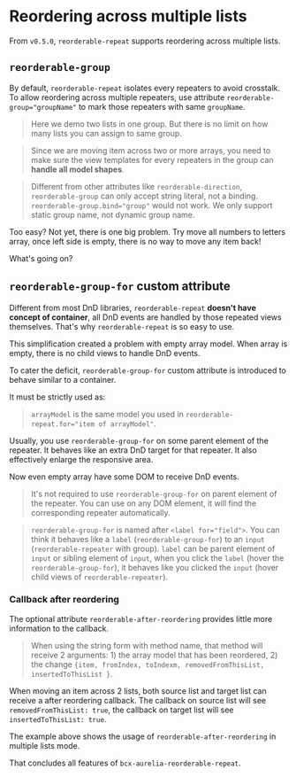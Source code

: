 # Reordering across multiple lists

From `v0.5.0`, `reorderable-repeat` supports reordering across multiple lists.

## `reorderable-group`

By default, `reorderable-repeat` isolates every repeaters to avoid crosstalk. To allow reordering across multiple repeaters, use attribute `reorderable-group="groupName"` to mark those repeaters with same `groupName`.

> Here we demo two lists in one group. But there is no limit on how many lists you can assign to same group.

<compose view-model="../examples/er6-multi-lists/index"></compose>

> Since we are moving item across two or more arrays, you need to make sure the view templates for every repeaters in the group can **handle all model shapes**.

> Different from other attributes like `reorderable-direction`, `reorderable-group` can only accept string literal, not a binding. `reorderable-group.bind="group"` would not work. We only support static group name, not dynamic group name.

Too easy? Not yet, there is one big problem. Try move all numbers to letters array, once left side is empty, there is no way to move any item back!

What's going on?

## `reorderable-group-for` custom attribute

Different from most DnD libraries, `reorderable-repeat` **doesn't have concept of container**, all DnD events are handled by those repeated views themselves. That's why `reorderable-repeat` is so easy to use.

This simplification created a problem with empty array model. When array is empty, there is no child views to handle DnD events.

To cater the deficit, `reorderable-group-for` custom attribute is introduced to behave similar to a container.

It must be strictly used as:

<div><code-viewer value="<some-element reorderable-group-for.bind=&quot;arrayModel&quot;> ... </some-element>" mode="html"></code-viewer></div>

> `arrayModel` is the same model you used in `reorderable-repeat.for="item of arrayModel"`.

Usually, you use `reorderable-group-for` on some parent element of the repeater. It behaves like an extra DnD target for that repeater. It also effectively enlarge the responsive area.

Now even empty array have some DOM to receive DnD events.

<compose view-model="../examples/er7-multi-lists-with-group-for/index"></compose>

> It's not required to use `reorderable-group-for` on parent element of the repeater. You can use on any DOM element, it will find the corresponding repeater automatically.

> `reorderable-group-for` is named after `<label for="field">`. You can think it behaves like a `label` (`reorderable-group-for`) to an `input` (`reorderable-repeater` with group). `label` can be parent element of `input` or sibling element of `input`, when you click the `label` (hover the `reorderable-group-for`), it behaves like you clicked the `input` (hover child views of `reorderable-repeater`).

### Callback after reordering

The optional attribute `reorderable-after-reordering` provides little more information to the callback.

> When using the string form with method name, that method will receive 2 arguments: 1) the array model that has been reordered, 2) the change `{item, fromIndex, toIndexm, removedFromThisList, insertedToThisList }`.

When moving an item across 2 lists, both source list and target list can receive a after reordering callback. The callback on source list will see `removedFromThisList: true`, the callback on target list will see `insertedToThisList: true`.

The example above shows the usage of `reorderable-after-reordering` in multiple lists mode.

That concludes all features of `bcx-aurelia-reorderable-repeat`.
